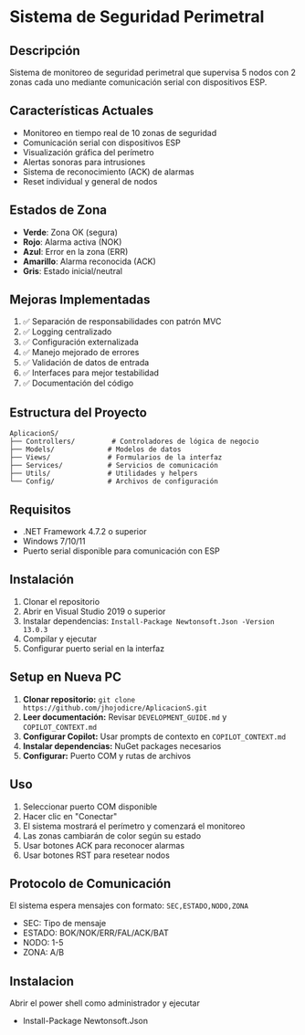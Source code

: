 # Sistema de Seguridad Perimetral

## Descripción
Sistema de monitoreo de seguridad perimetral que supervisa 5 nodos con 2 zonas cada uno mediante comunicación serial con dispositivos ESP.

## Características Actuales
- Monitoreo en tiempo real de 10 zonas de seguridad
- Comunicación serial con dispositivos ESP
- Visualización gráfica del perímetro
- Alertas sonoras para intrusiones
- Sistema de reconocimiento (ACK) de alarmas
- Reset individual y general de nodos

## Estados de Zona
- **Verde**: Zona OK (segura)
- **Rojo**: Alarma activa (NOK)
- **Azul**: Error en la zona (ERR)
- **Amarillo**: Alarma reconocida (ACK)
- **Gris**: Estado inicial/neutral

## Mejoras Implementadas
1. ✅ Separación de responsabilidades con patrón MVC
2. ✅ Logging centralizado
3. ✅ Configuración externalizada
4. ✅ Manejo mejorado de errores
5. ✅ Validación de datos de entrada
6. ✅ Interfaces para mejor testabilidad
7. ✅ Documentación del código

## Estructura del Proyecto
```
AplicacionS/
├── Controllers/         # Controladores de lógica de negocio
├── Models/             # Modelos de datos
├── Views/              # Formularios de la interfaz
├── Services/           # Servicios de comunicación
├── Utils/              # Utilidades y helpers
└── Config/             # Archivos de configuración
```

## Requisitos
- .NET Framework 4.7.2 o superior
- Windows 7/10/11
- Puerto serial disponible para comunicación con ESP

## Instalación
1. Clonar el repositorio
2. Abrir en Visual Studio 2019 o superior
3. Instalar dependencias: `Install-Package Newtonsoft.Json -Version 13.0.3`
4. Compilar y ejecutar
5. Configurar puerto serial en la interfaz

## Setup en Nueva PC
1. **Clonar repositorio:** `git clone https://github.com/jhojodicre/AplicacionS.git`
2. **Leer documentación:** Revisar `DEVELOPMENT_GUIDE.md` y `COPILOT_CONTEXT.md`
3. **Configurar Copilot:** Usar prompts de contexto en `COPILOT_CONTEXT.md`
4. **Instalar dependencias:** NuGet packages necesarios
5. **Configurar:** Puerto COM y rutas de archivos

## Uso
1. Seleccionar puerto COM disponible
2. Hacer clic en "Conectar"
3. El sistema mostrará el perímetro y comenzará el monitoreo
4. Las zonas cambiarán de color según su estado
5. Usar botones ACK para reconocer alarmas
6. Usar botones RST para resetear nodos

## Protocolo de Comunicación
El sistema espera mensajes con formato: `SEC,ESTADO,NODO,ZONA`
- SEC: Tipo de mensaje
- ESTADO: BOK/NOK/ERR/FAL/ACK/BAT
- NODO: 1-5
- ZONA: A/B

## Instalacion
Abrir el power shell como administrador y ejecutar
- Install-Package Newtonsoft.Json 